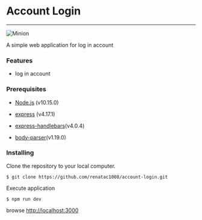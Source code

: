 # Account Login
---

![Minion](https://imgur.com/H2QurF0.png)

A simple web application for log in account

### Features
+ log in account

### Prerequisites
+ [Node.js](https://nodejs.org/) (v10.15.0)
+ [express](https://www.npmjs.com/package/express) (v4.17.1)
+ [express-handlebars](https://www.npmjs.com/package/express-handlebars)(v4.0.4)

+ [body-parser](https://www.npmjs.com/package/body-parser)(v1.19.0)

### Installing

Clone the repository to your local computer.
```
$ git clone https://github.com/renatac1008/account-login.git
```
Execute application
```
$ npm run dev
```
browse [http://localhost:3000](http://localhost:3000) 